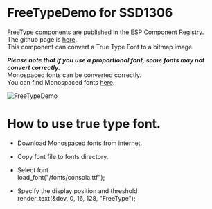 # FreeTypeDemo for SSD1306

FreeType components are published in the ESP Component Registry.   
The github page is [here](https://github.com/espressif/idf-extra-components/tree/master/freetype).   
This component can convert a True Type Font to a bitmap image.   

___Please note that if you use a proportional font, some fonts may not convert correctly.___   
Monospaced fonts can be converted correctly.   
You can find Monospaced fonts [here](https://en.wikipedia.org/wiki/List_of_monospaced_typefaces).   

![FreeTypeDemo](https://github.com/user-attachments/assets/13892a84-8ed8-48b9-8e1e-8e1f7235f8cb)

# How to use true type font.

- Download Monospaced fonts from internet.

- Copy font file to fonts directory.

- Select font   
  load_font("/fonts/consola.ttf");

- Specify the display position and threshold   
  render_text(&dev, 0, 16, 128, "FreeType");

